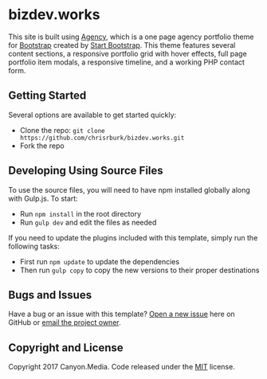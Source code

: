 # bizdev.works

This site is built using [Agency](http://startbootstrap.com/template-overviews/agency/), which  is a one page agency portfolio theme for [Bootstrap](http://getbootstrap.com/) created by [Start Bootstrap](http://startbootstrap.com/). This theme features several content sections, a responsive portfolio grid with hover effects, full page portfolio item modals, a responsive timeline, and a working PHP contact form.

## Getting Started

Several options are available to get started quickly:
* Clone the repo: `git clone https://github.com/chrisrburk/bizdev.works.git`
* Fork the repo

## Developing Using Source Files

To use the source files, you will need to have npm installed globally along with Gulp.js. To start:
* Run `npm install` in the root directory
* Run `gulp dev` and edit the files as needed

If you need to update the plugins included with this template, simply run the following tasks:
* First run `npm update` to update the dependencies
* Then run `gulp copy` to copy the new versions to their proper destinations

## Bugs and Issues

Have a bug or an issue with this template? [Open a new issue](https://github.com/chrisrburk/bizdev.works.git/issues) here on GitHub or [email the project owner](mailto:chris@canyon.media).

## Copyright and License

Copyright 2017 Canyon.Media. Code released under the [MIT](https://github.com/chrisrburk/bizdev.works.git/LICENSE) license.

